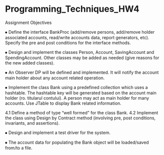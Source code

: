 # Programming_Techniques_HW4
Assignment Objectives


 
⦁	Define the interface BankProc (add/remove persons, add/remove holder associated accounts, read/write accounts data, report generators, etc). Specify the pre and post conditions for the interface methods. 

⦁	Design and implement the classes Person, Account, SavingAccount and SpendingAccount. Other classes may be added as needed (give reasons for the new added classes). 


⦁	An Observer DP will be defined and implemented. It will notify the account main holder about any account related operation. 

⦁	 Implement the class Bank using a predefined collection which uses a hashtable. The hashtable key will be generated based on the account main holder (ro. titularul contului). A person may act as main holder for many accounts. Use JTable to display Bank related information. 

4.1	 Define a method of type “well formed” for the class Bank. 
4.2	 Implement the class using Design by Contract method (involving pre, post conditions, invariants, and assertions). 


⦁	Design and implement a test driver for the system. 

⦁	The account data for populating the Bank object will be loaded/saved from/to a file. 

